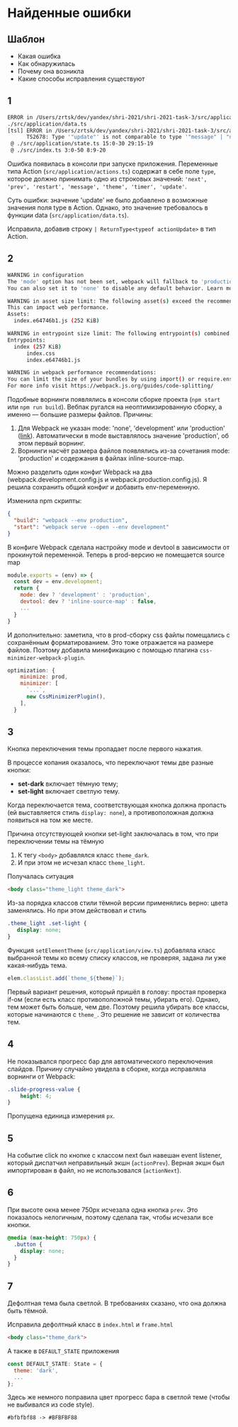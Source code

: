 # Найденные ошибки

## Шаблон
* Какая ошибка
* Как обнаружилась
* Почему она возникла
* Какие способы исправления существуют

## 1
```bash
ERROR in /Users/zrtsk/dev/yandex/shri-2021/shri-2021-task-3/src/application/data.ts
./src/application/data.ts
[tsl] ERROR in /Users/zrtsk/dev/yandex/shri-2021/shri-2021-task-3/src/application/data.ts(46,14)
      TS2678: Type '"update"' is not comparable to type '"message" | "next" | "prev" | "restart" | "theme" | "timer"'.
 @ ./src/application/state.ts 15:0-30 29:15-19
 @ ./src/index.ts 3:0-50 8:9-20
```

Ошибка появилась в консоли при запуске приложения.
Переменные типа Action (`src/application/actions.ts`) содержат в себе поле `type`, которое должно принимать одно из строковых значений:
`'next', 'prev', 'restart', 'message', 'theme', 'timer', 'update'`.

Суть ошибки: значение 'update' не было добавлено в возможные значения поля type в Action.
Однако, это значение требовалось в функции data (`src/application/data.ts`).

Исправила, добавив строку `| ReturnType<typeof actionUpdate>` в тип Action.

## 2
```bash
WARNING in configuration
The 'mode' option has not been set, webpack will fallback to 'production' for this value. Set 'mode' option to 'development' or 'production' to enable defaults for each environment.
You can also set it to 'none' to disable any default behavior. Learn more: https://webpack.js.org/configuration/mode/

WARNING in asset size limit: The following asset(s) exceed the recommended size limit (244 KiB).
This can impact web performance.
Assets:
  index.e64746b1.js (252 KiB)

WARNING in entrypoint size limit: The following entrypoint(s) combined asset size exceeds the recommended limit (244 KiB). This can impact web performance.
Entrypoints:
  index (257 KiB)
      index.css
      index.e64746b1.js

WARNING in webpack performance recommendations:
You can limit the size of your bundles by using import() or require.ensure to lazy load some parts of your application.
For more info visit https://webpack.js.org/guides/code-splitting/
```

Подобные ворнинги появлялись в консоли сборке проекта (`npm start` или `npm run build`).
Вебпак ругался на неоптимизированную сборку, а именно — большие размеры файлов.
Причины:
1. Для Webpack не указан mode: 'none', 'development' или 'production' ([link](https://webpack.js.org/configuration/mode/)).
   Автоматически в mode выставлялось значение 'production', об этом первый ворнинг.
2. Ворнинги насчёт размера файлов появлялись из-за сочетания mode: 'production' и содержания в файлах inline-source-map.

Можно разделить один конфиг Webpack на два (webpack.development.config.js и webpack.production.config.js).
Я решила сохранить общий конфиг и добавить env-переменную.

Изменила npm скрипты:
```json
{
  "build": "webpack --env production",
  "start": "webpack serve --open --env development"
}
```
В конфиге Webpack сделала настройку mode и devtool в зависимости от прокинутой переменной.
Теперь в prod-версию не помещается source map
```js
module.exports = (env) => {
  const dev = env.development;
  return {
    mode: dev ? 'development' : 'production',
    devtool: dev ? 'inline-source-map' : false,
    ...
  }
}
```

И дополнительно: заметила, что в prod-сборку css файлы помещались с сохранённым форматированием. Это тоже отражается на размере файлов.
Поэтому добавила минификацию с помощью плагина `css-minimizer-webpack-plugin`.
```js
optimization: {
    minimize: prod,
    minimizer: [
      `...`,
      new CssMinimizerPlugin(),
    ],
  }
```

## 3
Кнопка переключения темы пропадает после первого нажатия.

В процессе копания оказалось, что переключают темы две разные кнопки:
- **set-dark** включает тёмную тему;
- **set-light** включает светлую тему.

Когда переключается тема, соответствующая кнопка должна пропасть (ей выставляется стиль `display: none`), а противоположная должна появиться на том же месте.

Причина отсутствующей кнопки set-light заключалась в том, что при переключении темы на тёмную
1. К тегу `<body>` добавлялся класс `theme_dark`.
2. И при этом не исчезал класс `theme_light`.

Получалась ситуация
```html
<body class="theme_light theme_dark">
```
Из-за порядка классов стили тёмной версии применялись верно: цвета заменялись.
Но при этом действовал и стиль
```css
.theme_light .set-light {
   display: none;
}
```

Функция `setElementTheme` (`src/application/view.ts`) добавляла класс выбранной темы ко всему списку классов, не проверяя, задана ли уже какая-нибудь тема.
```js
elem.classList.add(`theme_${theme}`);
```
Первый вариант решения, который пришёл в голову: простая проверка if-ом (если есть класс противоположной темы, убирать его).
Однако, тем может быть больше, чем две. Поэтому решила убирать все классы, которые начинаются с `theme_`.
Это решение не зависит от количества тем.

## 4
Не показывался прогресс бар для автоматического переключения слайдов.
Причину случайно увидела в сборке, когда исправляла ворнинги от Webpack:
```css
.slide-progress-value {
    height: 4;
}
```
Пропущена единица измерения `px`.

## 5
На событие click по кнопке с классом next был навешан event listener, который диспатчил неправильный экшн (`actionPrev`).
Верная экшн был импортирован в файл, но не использовался (`actionNext`).

## 6
При высоте окна менее 750px исчезала одна кнопка `prev`.
Это показалось нелогичным, поэтому сделала так, чтобы исчезали все кнопки.
```css
@media (max-height: 750px) {
  .button {
    display: none;
  }
}
```

## 7
Дефолтная тема была светлой. В требованиях сказано, что она должна быть тёмной.

Исправила дефолтный класс в `index.html` и `frame.html`
```html
<body class="theme_dark">
```

А также в `DEFAULT_STATE` приложения
```js
const DEFAULT_STATE: State = {
  theme: 'dark',
  ...
};
```

Здесь же немного поправила цвет прогресс бара в светлой теме (чтобы не выбивался из code style).
```
#bfbfbf88 -> #BFBFBF88
```
